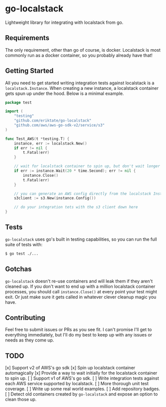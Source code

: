 # go-localstack
Lightweight library for integrating with localstack from go.

## Requirements
The only requirement, other than go of course, is docker. Localstack is most commonly run as a docker container, so you probably already have that!

## Getting Started
All you need to get started writing integration tests against localstack is a `localstack.Instance`. When creating a new instance, a localstack container gets spun up under the hood. Below is a minimal example.

```go
package test

import (
	"testing"
	"github.com/eriktate/go-localstack"
	"github.com/aws/aws-go-sdk-v2/service/s3"
)

func Test_AWS(t *testing.T) {
	instance, err := localstack.New()
	if err != nil {
		t.Fatal(err)
	}

	// wait for localstack container to spin up, but don't wait longer than 20 seconds
	if err := instance.Wait(20 * time.Second); err != nil {
		instance.Close()
		t.Fatal(err)
	}

	// you can generate an AWS config directly from the localstack Instance
	s3client := s3.New(instance.Config())

	// do your integration tets with the s3 client down here
}
```

## Tests
`go-localstack` uses go's built in testing capabilities, so you can run the full suite of tests with:

```bash
$ go test ./...
```

## Gotchas
`go-localstack` doesn't re-use containers and will leak them if they aren't cleaned up. If you don't want to end up with a million localstack container processes, you should call `instance.Close()` at every point your test might exit. Or just make sure it gets called in whatever clever cleanup magic you have.

## Contributing
Feel free to submit issues or PRs as you see fit. I can't promise I'll get to everything immediately, but I'll do my best to keep up with any issues or needs as they come up.

## TODO
[x] Support v2 of AWS's go sdk
[x] Spin up localstack container automagically
[x] Provide a way to wait initially for the localstack container to spin up.
[ ] Support v1 of AWS's go sdk.
[ ] Write integration tests against each AWS service supported by localstack.
[ ] More thorough unit test coverage.
[ ] Write up some real world examples.
[ ] Add repository badges.
[ ] Detect old containers created by `go-localstack` and expose an option to clean those up.
